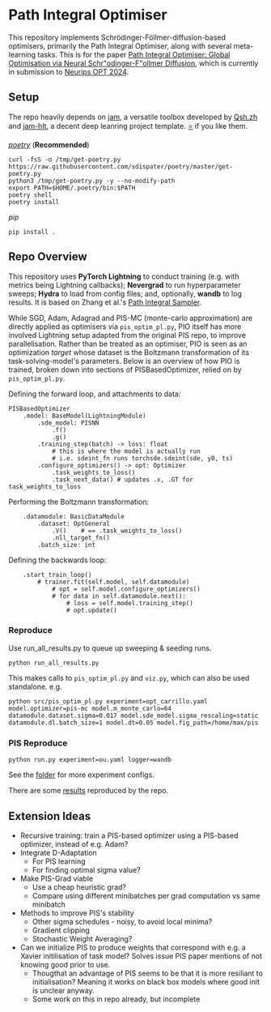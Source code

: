 # Path Integral Optimiser

This repository implements Schrödinger-Föllmer-diffusion-based optimisers, primarily the Path Integral Optimiser, along with several meta-learning tasks. This is for the paper [Path Integral Optimiser: Global Optimisation via Neural Schr\"odinger-F\"ollmer Diffusion](https://github.com/mgm52/Path-Integral-Optimiser/blob/master/OPT_Submission___Path_Integral_Optimiser%20-%20non-anon.pdf), which is currently in submission to [Neurips OPT 2024](https://opt-ml.org/).

## Setup

The repo heavily depends on [jam](https://github.com/qsh-zh/jam), a versatile toolbox developed by [Qsh.zh](https://github.com/qsh-zh) and [jam-hlt](https://github.com/qsh-zh/jam), a decent deep leanring project template. [⭐️](https://github.com/qsh-zh/jam) if you like them.

*[poetry](https://python-poetry.org/)* (**Recommended**)
```shell
curl -fsS -o /tmp/get-poetry.py https://raw.githubusercontent.com/sdispater/poetry/master/get-poetry.py
python3 /tmp/get-poetry.py -y --no-modify-path
export PATH=$HOME/.poetry/bin:$PATH
poetry shell
poetry install
```

*pip*
```shell
pip install .
```


## Repo Overview
This repository uses **PyTorch Lightning** to conduct training (e.g. with metrics being Lightning callbacks); **Nevergrad** to run hyperparameter sweeps; **Hydra** to load from config files; and, optionally, **wandb** to log results. It is based on Zhang et al.'s [Path Integral Sampler](https://arxiv.org/abs/2111.15141).

While SGD, Adam, Adagrad and PIS-MC (monte-carlo approximation) are directly applied as optimisers via `pis_optim_pl.py`, PIO itself has more involved Lightning setup adapted from the original PIS repo, to improve parallelisation. Rather than be treated as an optimiser, PIO is seen as an optimization _target_ whose dataset is the Boltzmann transformation of its task-solving-model's parameters. Below is an overview of how PIO is trained, broken down into sections of PISBasedOptimizer, relied on by `pis_optim_pl.py`.

Defining the forward loop, and attachments to data:
```
PISBasedOptimizer
    .model: BaseModel(LightningModule)
        .sde_model: PISNN
            .f()
            .g()
        .training_step(batch) -> loss: float
            # this is where the model is actually run
            # i.e. sdeint_fn runs torchsde.sdeint(sde, y0, ts)
        .configure_optimizers() -> opt: Optimizer
            .task_weights_to_loss()
            .task_next_data() # updates .x, .GT for task_weights_to_loss
```
Performing the Boltzmann transformation:
```
    .datamodule: BasicDataModule
        .dataset: OptGeneral
            .V()    # == .task_weights_to_loss()
            .nll_target_fn()
        .batch_size: int
```
Defining the backwards loop:
```
    .start_train_loop()
        # trainer.fit(self.model, self.datamodule)
            # opt = self.model.configure_optimizers()
            # for data in self.datamodule.next():
                # loss = self.model.training_step()
                # opt.update()
```

### Reproduce

Use run_all_results.py to queue up sweeping & seeding runs.

```
python run_all_results.py
```

This makes calls to `pis_optim_pl.py` and `viz.py`, which can also be used standalone. e.g.

```
python src/pis_optim_pl.py experiment=opt_carrillo.yaml model.optimizer=pis-mc model.m_monte_carlo=64 datamodule.dataset.sigma=0.017 model.sde_model.sigma_rescaling=static datamodule.dl.batch_size=1 model.dt=0.05 model.fig_path=/home/max/pis
```

### PIS Reproduce

```
python run.py experiment=ou.yaml logger=wandb
```

See the [folder](configs/experiment) for more experiment configs.

There are some [results](https://wandb.ai/qinsheng/pub_pis?workspace=user-qinsheng) reproduced by the repo.



## Extension Ideas
- Recursive training: train a PIS-based optimizer using a PIS-based optimizer, instead of e.g. Adam?
- Integrate D-Adaptation
  - For PIS learning
  - For finding optimal sigma value?
- Make PIS-Grad viable
  - Use a cheap heuristic grad?
  - Compare using different minibatches per grad computation vs same minibatch
- Methods to improve PIS's stability
  - Other sigma schedules - noisy, to avoid local minima?
  - Gradient clipping
  - Stochastic Weight Averaging?
- Can we initialize PIS to produce weights that correspond with e.g. a Xavier initilisation of task model? Solves issue PIS paper mentions of not knowing good prior to use.
  - Thougthat an advantage of PIS seems to be that it is more resiliant to initialisation? Meaning it works on black box models where good init is unclear anyway.
  - Some work on this in repo already, but incomplete
 
